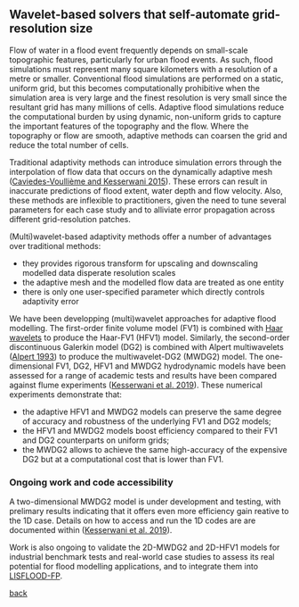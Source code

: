 ## Wavelet-based solvers that self-automate grid-resolution size

Flow of water in a flood event frequently depends on small-scale topographic features, particularly for urban flood events.  As such, flood simulations must represent many square kilometers with a resolution of a metre or smaller.  Conventional flood simulations are performed on a static, uniform grid, but this becomes computationally prohibitive when the simulation area is very large and the finest resolution is very small since the resultant grid has many millions of cells.  Adaptive flood simulations reduce the computational burden by using dynamic, non-uniform grids to capture the important features of the topography and the flow.  Where the topography or flow are smooth, adaptive methods can coarsen the grid and reduce the total number of cells.

Traditional adaptivity methods can introduce simulation errors through the interpolation of flow data that occurs on the dynamically adaptive mesh ([Caviedes-Voullième and Kesserwani 2015](https://doi.org/10.1016/j.advwatres.2015.09.016)).  These errors can result in inaccurate predictions of flood extent, water depth and flow velocity.  Also, these methods are inflexible to practitioners, given the need to tune several parameters for each case study and to alliviate error propagation across different grid-resolution patches.

(Multi)wavelet-based adaptivity methods offer a number of advantages over traditional methods:

* they provides rigorous transform for upscaling and downscaling modelled data disperate resolution scales  
* the adaptive mesh and the modelled flow data are treated as one entity
* there is only one user-specified parameter which directly controls adaptivity error

We have been developping (multi)wavelet approaches for adaptive flood modelling.  The first-order finite volume model (FV1) is combined with [Haar wavelets](https://en.wikipedia.org/wiki/Haar_wavelet) to produce the Haar-FV1 (HFV1) model.  Similarly, the second-order discontinuous Galerkin model (DG2) is combined with Alpert multiwavelets ([Alpert 1993](https://doi.org/10.1137/0524016)) to produce the multiwavelet-DG2 (MWDG2) model.  The one-dimensional FV1, DG2, HFV1 and MWDG2 hydrodynamic models have been assessed for a range of academic tests and results have been compared against flume experiments ([Kesserwani et al. 2019](https://doi.org/10.1016/j.advwatres.2019.04.019)).  These numerical experiments demonstrate that: 

* the adaptive HFV1 and MWDG2 models can preserve the same degree of accuracy and robustness of the underlying FV1 and DG2 models; 
* the HFV1 and MWDG2 models boost efficiency compared to their FV1 and DG2 counterparts on uniform grids;
* the MWDG2 allows to achieve the same high-accuracy of the expensive DG2 but at a computational cost that is lower than FV1.


### Ongoing work and code accessibility 
A two-dimensional MWDG2 model is under development and testing, with prelimary results indicating that it offers even more efficiency gain reative to the 1D case. Details on how to access and run the 1D codes are are documented within ([Kesserwani et al. 2019](https://doi.org/10.1016/j.advwatres.2019.04.019)).    

Work is also ongoing to validate the 2D-MWDG2 and 2D-HFV1 models for industrial benchmark tests and real-world case studies to assess its real potential for flood modelling applications, and to integrate them into [LISFLOOD-FP](http://www.bristol.ac.uk/geography/research/hydrology/models/lisflood/).





[back](./)
